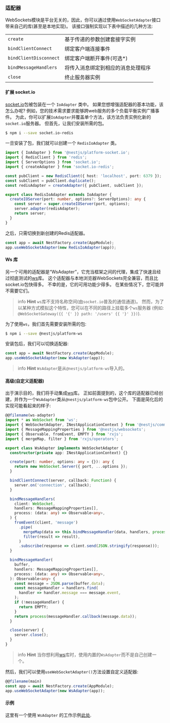 ### 适配器

WebSockets模块是平台无关的，因此，你可以通过使用`WebSocketAdapter`接口带来自己的库(甚至是本地实现)。
该接口强制实现以下表中描述的几种方法:

<table>
  <tr>
    <td><code>create</code></td>
    <td>基于传递的参数创建套接字实例</td>
  </tr>
  <tr>
    <td><code>bindClientConnect</code></td>
    <td>绑定客户端连接事件</td>
  </tr>
  <tr>
    <td><code>bindClientDisconnect</code></td>
    <td>绑定客户端断开事件(可选*)</td>
  </tr>
  <tr>
    <td><code>bindMessageHandlers</code></td>
    <td>将传入消息绑定到相应的消息处理程序</td>
  </tr>
  <tr>
    <td><code>close</code></td>
    <td>终止服务器实例</td>
  </tr>
</table>

#### 扩展 socket.io

[socket.io](https://github.com/socketio/socket.io)包被包装在一个 `IoAdapter` 类中。
如果您想增强适配器的基本功能，该怎么办呢? 
例如，您的技术需求要求能够跨web服务的多个负载平衡实例广播事件。
为此，你可以扩展`IoAdapter`并覆盖单个方法，该方法负责实例化新的`socket.io`服务器。
但首先，让我们安装所需的包。

```bash
$ npm i --save socket.io-redis
```

一旦安装了包，我们就可以创建一个 `RedisIoAdapter` 类。

```typescript
import { IoAdapter } from '@nestjs/platform-socket.io';
import { RedisClient } from 'redis';
import { ServerOptions } from 'socket.io';
import { createAdapter } from 'socket.io-redis';

const pubClient = new RedisClient({ host: 'localhost', port: 6379 });
const subClient = pubClient.duplicate();
const redisAdapter = createAdapter({ pubClient, subClient });

export class RedisIoAdapter extends IoAdapter {
  createIOServer(port: number, options?: ServerOptions): any {
    const server = super.createIOServer(port, options);
    server.adapter(redisAdapter);
    return server;
  }
}
```

之后，只需切换到新创建的Redis适配器。

```typescript
const app = await NestFactory.create(AppModule);
app.useWebSocketAdapter(new RedisIoAdapter(app));
```

#### Ws 库

另一个可用的适配器是“WsAdapter”，它充当框架之间的代理，集成了快速且经过彻底测试的[ws](https://github.com/websockets/ws)库。
这个适配器与本地浏览器WebSockets完全兼容，而且比socket.io包快得多。
不幸的是，它的可用功能少得多。
在某些情况下，您可能并不需要它们。

> info **Hint**  `ws`库不支持名称空间(由`socket.io`普及的通信通道)。
> 然而，为了以某种方式模拟这个特性，您可以在不同的路径上挂载多个`ws`服务器 (例如: `@WebSocketGateway({{ '{' }} path: '/users' {{ '}' }})`).

为了使用`ws`，我们首先需要安装所需的包:

```bash
$ npm i --save @nestjs/platform-ws
```

安装包后，我们可以切换适配器:

```typescript
const app = await NestFactory.create(AppModule);
app.useWebSocketAdapter(new WsAdapter(app));
```

> info **Hint** `WsAdapter`是从`@nestjs/platform-ws`导入的。

#### 高级(自定义适配器)

出于演示目的，我们将手动集成[ws](https://github.com/websockets/ws)库。
正如前面提到的，这个库的适配器已经创建，并作为一个`WsAdapter`类从`@nestjs/platform-ws`包中公开。
下面是简化后的实现可能看起来的样子:

```typescript
@@filename(ws-adapter)
import * as WebSocket from 'ws';
import { WebSocketAdapter, INestApplicationContext } from '@nestjs/common';
import { MessageMappingProperties } from '@nestjs/websockets';
import { Observable, fromEvent, EMPTY } from 'rxjs';
import { mergeMap, filter } from 'rxjs/operators';

export class WsAdapter implements WebSocketAdapter {
  constructor(private app: INestApplicationContext) {}

  create(port: number, options: any = {}): any {
    return new WebSocket.Server({ port, ...options });
  }

  bindClientConnect(server, callback: Function) {
    server.on('connection', callback);
  }

  bindMessageHandlers(
    client: WebSocket,
    handlers: MessageMappingProperties[],
    process: (data: any) => Observable<any>,
  ) {
    fromEvent(client, 'message')
      .pipe(
        mergeMap(data => this.bindMessageHandler(data, handlers, process)),
        filter(result => result),
      )
      .subscribe(response => client.send(JSON.stringify(response)));
  }

  bindMessageHandler(
    buffer,
    handlers: MessageMappingProperties[],
    process: (data: any) => Observable<any>,
  ): Observable<any> {
    const message = JSON.parse(buffer.data);
    const messageHandler = handlers.find(
      handler => handler.message === message.event,
    );
    if (!messageHandler) {
      return EMPTY;
    }
    return process(messageHandler.callback(message.data));
  }

  close(server) {
    server.close();
  }
}
```

> info **Hint** 当你想利用[ws](https://github.com/websockets/ws)库时，使用内置的`WsAdapter`而不是自己创建一个。

然后，我们可以使用`useWebSocketAdapter()`方法设置自定义适配器:

```typescript
@@filename(main)
const app = await NestFactory.create(AppModule);
app.useWebSocketAdapter(new WsAdapter(app));
```

#### 示例

这里有一个使用 `WsAdapter` 的工作示例[此处](https://github.com/nestjs/nest/tree/master/sample/16-gateways-ws).

